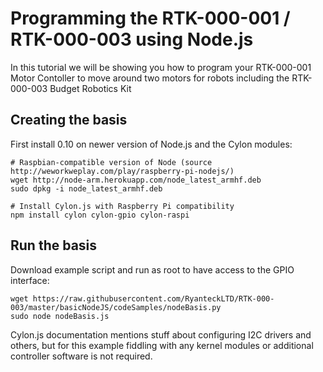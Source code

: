 # Programming the RTK-000-001 / RTK-000-003 using Node.js #

In this tutorial we will be showing you how to program your RTK-000-001 Motor Contoller to move around two motors for robots including the RTK-000-003 Budget Robotics Kit

## Creating the basis ##

First install 0.10 on newer version of Node.js and the Cylon modules:

```
# Raspbian-compatible version of Node (source http://weworkweplay.com/play/raspberry-pi-nodejs/)
wget http://node-arm.herokuapp.com/node_latest_armhf.deb
sudo dpkg -i node_latest_armhf.deb

# Install Cylon.js with Raspberry Pi compatibility
npm install cylon cylon-gpio cylon-raspi
```


## Run the basis ##

Download example script and run as root to have access to the GPIO interface:
```
wget https://raw.githubusercontent.com/RyanteckLTD/RTK-000-003/master/basicNodeJS/codeSamples/nodeBasis.py
sudo node nodeBasis.js
```

Cylon.js documentation mentions stuff about configuring I2C drivers and others, but for this example fiddling with any kernel modules or additional controller software is not required.

